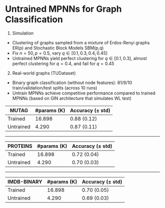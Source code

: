 # Untrained MPNNs for Graph Classification

1. Simulation
- Clustering of graphs sampled from a mixture of Erdos-Renyi graphs ER(p) and Stochastic Block Models SBM(p,q)
- Fix $n=50, p=0.5$, vary $q \in [0.1, 0.3, 0.4, 0.45 ]$
- Untrained MPNNs yield perfect clustering for $q \in [0.1, 0.3]$, almost perfect clustering for $q = 0.4$, and fail for $q = 0.45$ 

2. Real-world graphs (TUDataset)
- Binary graph classification (without node features): 81/9/10 train/validation/test splits (across 10 runs)
- Untrain MPNNs achieve competitive performance compared to trained MPNNs (based on GIN architecture that simulates WL test)

| MUTAG | #params (K) |Accuracy ($\pm$ std) 
| --- | --- | --- |
| Trained | 16.898 | 0.88 (0.12)
| Untrained | 4.290 | 0.87 (0.11)


---

| PROTEINS | #params (K) |Accuracy ($\pm$ std) 
| --- | --- | --- |
| Trained | 16.898 | 0.72 (0.04)
| Untrained | 4.290 | 0.70 (0.03)

---



| IMDB-BINARY | #params (K) |Accuracy ($\pm$ std) 
| --- | --- | --- |
| Trained | 16.898 | 0.70 (0.05)
| Untrained | 4.290 | 0.69 (0.03)
